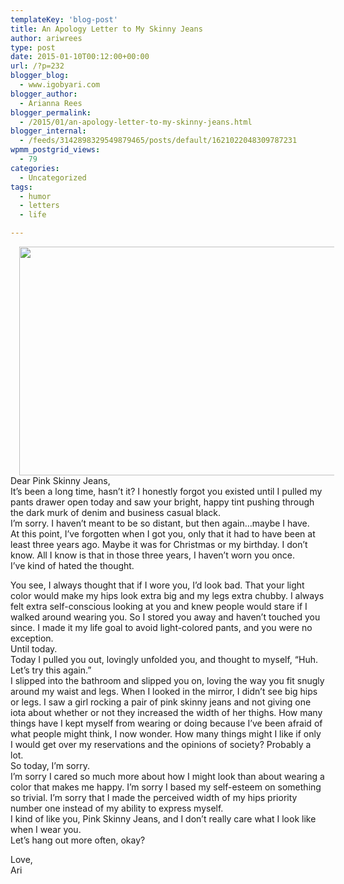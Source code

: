 ```yaml
---
templateKey: 'blog-post'
title: An Apology Letter to My Skinny Jeans
author: ariwrees
type: post
date: 2015-01-10T00:12:00+00:00
url: /?p=232
blogger_blog:
  - www.igobyari.com
blogger_author:
  - Arianna Rees
blogger_permalink:
  - /2015/01/an-apology-letter-to-my-skinny-jeans.html
blogger_internal:
  - /feeds/3142898329549879465/posts/default/1621022048309787231
wpmm_postgrid_views:
  - 79
categories:
  - Uncategorized
tags:
  - humor
  - letters
  - life

---
```

<div dir="ltr" style="text-align: left;">
  <div style="clear: both; text-align: center;">
  </div>
  
  <div style="clear: both; text-align: center;">
    <a href="http://www.igobyari.com/wp-content/uploads/2015/01/skinjeans.jpg" style="margin-left: 1em; margin-right: 1em;"><img border="0" src="http://www.igobyari.com/wp-content/uploads/2015/01/skinjeans.jpg" height="366" width="640" /></a>
  </div>
  
  <div style="clear: both; text-align: center;">
  </div>
  
  <div style="clear: both; text-align: left;">
    Dear Pink Skinny Jeans,&nbsp;
  </div>
  
  <div style="clear: both; text-align: left;">
  </div>
  
  <div style="clear: both; text-align: left;">
    It&#8217;s been a long time, hasn&#8217;t it? I honestly forgot you existed until I pulled my pants drawer open today and saw your bright, happy tint pushing through the dark murk of denim and business casual black.&nbsp;
  </div>
  
  <div style="clear: both; text-align: left;">
  </div>
  
  <div style="clear: both; text-align: left;">
    I&#8217;m sorry. I haven&#8217;t meant to be so distant, but then again&#8230;maybe I have.
  </div>
  
  <div style="clear: both; text-align: left;">
  </div>
  
  <div style="clear: both; text-align: left;">
    At this point, I&#8217;ve forgotten when I got you, only that it had to have been at least three years ago. Maybe it was for Christmas or my birthday. I don&#8217;t know. All I know is that in those three years, I haven&#8217;t worn you once.&nbsp;
  </div>
  
  <div style="clear: both; text-align: left;">
  </div>
  
  <div style="clear: both; text-align: left;">
    I&#8217;ve kind of hated the thought.&nbsp;
  </div>
  
  <div style="clear: both; text-align: left;">
  </div>
  
  <div style="clear: both; text-align: left;">
  </div>
  
  <p>
    <a name='more'></a>
  </p>
  
  <div style="clear: both; text-align: left;">
  </div>
  
  <div style="clear: both; text-align: left;">
    You see, I always thought that if I wore you, I&#8217;d look bad. That your light color would make my hips look extra big and my legs extra chubby. I always felt extra self-conscious looking at you and knew people would stare if I walked around wearing you. So I stored you away and haven&#8217;t touched you since. I made it my life goal to avoid light-colored pants, and you were no exception.&nbsp;
  </div>
  
  <div style="clear: both; text-align: left;">
  </div>
  
  <div style="clear: both; text-align: left;">
    Until today.&nbsp;
  </div>
  
  <div style="clear: both; text-align: left;">
  </div>
  
  <div style="clear: both; text-align: left;">
    Today I pulled you out, lovingly unfolded you, and thought to myself, &#8220;Huh. Let&#8217;s try this again.&#8221;&nbsp;
  </div>
  
  <div style="clear: both; text-align: left;">
  </div>
  
  <div style="clear: both; text-align: left;">
    I slipped into the bathroom and slipped you on, loving the way you fit snugly around my waist and legs. When I looked in the mirror, I didn&#8217;t see big hips or legs. I saw a girl rocking a pair of pink skinny jeans and not giving one iota about whether or not they increased the width of her thighs. How many things have I kept myself from wearing or doing because I&#8217;ve been afraid of what people might think, I now wonder. How many things might I like if only I would get over my reservations and the opinions of society? Probably a lot.&nbsp;
  </div>
  
  <div style="clear: both; text-align: left;">
  </div>
  
  <div style="clear: both; text-align: left;">
    So today, I&#8217;m sorry.&nbsp;
  </div>
  
  <div style="clear: both; text-align: left;">
  </div>
  
  <div style="clear: both; text-align: left;">
    I&#8217;m sorry I cared so much more about how I might look than about wearing a color that makes me happy. I&#8217;m sorry I based my self-esteem on something so trivial. I&#8217;m sorry that I made the perceived width of my hips priority number one instead of my ability to express myself. &nbsp;
  </div>
  
  <div style="clear: both; text-align: left;">
  </div>
  
  <div style="clear: both; text-align: left;">
    I kind of like you, Pink Skinny Jeans, and I don&#8217;t really care what I look like when I wear you.&nbsp;
  </div>
  
  <div style="clear: both; text-align: left;">
  </div>
  
  <div style="clear: both; text-align: left;">
    Let&#8217;s hang out more often, okay?
  </div>
  
  <p>
    Love, <br />Ari
  </p>
  
  <div style="clear: both; text-align: left;">
  </div>
  
  <div style="clear: both; text-align: left;">
  </div>
  
  <p>
    </div>